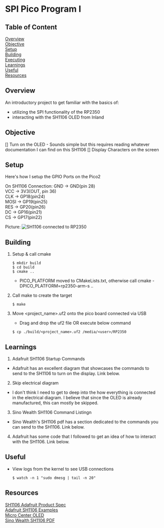 # SPI Pico Program I

## Table of Content
[Overview](#overview)<br>
[Objective](#objective)<br>
[Setup](#setup)<br>
[Building](#building)<br>
[Executing](#executing)<br>
[Learnings](#learnings)<br>
[Useful](#useful)<br>
[Resources](#resources)<br>

## Overview

An introductory project to get familiar with the basics of:
- utilizing the SPI functionality of the RP2350
- interacting with the SH1106 OLED from Inland 

## Objective

[] Turn on the OLED
	- Sounds simple but this requires reading whatever documentation I can find on this SH1106
[] Display Characters on the screen

## Setup

Here's how I setup the GPIO Ports on the Pico2

On SH1106 Connection:
GND -> GND(pin 28)<br>
VCC -> 3V3(OUT, pin 36)<br>
CLK -> GP18(pin24)<br>
MOSI -> GP19(pin25)<br>
RES -> GP20(pin26)<br>
DC -> GP16(pin21)<br>
CS -> GP17(pin22)<br>

Picture:
![SH1106 connected to RP2350](images/SH1106_with_RP2350.jpg)

## Building 
1. Setup & call cmake
    ```
    $ mkdir build
    $ cd build
    $ cmake ..
    ```

    - PICO_PLATFORM moved to CMakeLists.txt, otherwise call cmake -DPICO_PLATFORM=rp2350-arm-s ..

2. Call make to create the target
    ```
    $ make
    ```

3. Move <project_name>.uf2 onto the pico board connected via USB
   - Drag and drop the uf2 file OR execute below command

    ```
    $ cp ./build/<project_name>.uf2 /media/<user>/RP2350
    ```
## Learnings

1. Adafruit SH1106 Startup Commands
- Adafruit has an excellent diagram that showcases the commands to send to the SH1106 to turn on the display. Link below.

2. Skip electrical diagram
- I don't think I need to get to deep into the how everything is connected in the electrical diagram. I believe that since the OLED is already manufactured, this can mostly be skipped.

3. Sino Wealth SH1106 Command Listingn
- Sino Wealth's SH1106 pdf has a section dedicated to the commands you can send to the SH1106. Link below.

4. Adafruit has some code that I followed to get an idea of how to interact with the SH1106. Link below.

## Useful

- View logs from the kernel to see USB connections
    ```
    $ watch -n 1 "sudo dmesg | tail -n 20"
    ```

## Resources

[SH1106 Adafruit Product Spec](https://cdn-shop.adafruit.com/product-files/5228/5223-ds.pdf)<br>
[Adafruit SH1106 Examples](https://github.com/adafruit/Adafruit_SH110x/blob/master/)<br>
[Micro Center OLED](https://www.microcenter.com/product/643965/inland-iic-spi-13-128x64-oled-v20-graphic-display-module-for-arduino-uno-r3)<br>
[Sino Wealth SH1106 PDF](https://www.pololu.com/file/0J1813/SH1106.pdf)<br>
